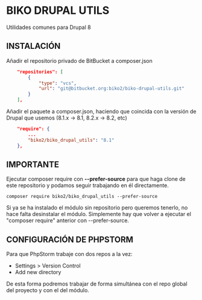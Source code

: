 # BIKO DRUPAL UTILS

Utilidades comunes para Drupal 8


## INSTALACIÓN ##

Añadir el repositorio privado de BitBucket a composer.json

```json
    "repositories": [
        {
            "type": "vcs",
            "url": "git@bitbucket.org:biko2/biko-drupal-utils.git"
        }
    ],
```

Añadir el paquete a composer.json, haciendo que coincida con la versión de Drupal que usemos (8.1.x -> 8.1, 8.2.x -> 8.2, etc)
```json
    "require": {
        ...
        "biko2/biko_drupal_utils": "8.1"
    },
```

## IMPORTANTE ##
Ejecutar composer require con **--prefer-source** para que haga clone de este repositorio y podamos seguir trabajando en él directamente.

```
composer require biko2/biko_drupal_utils --prefer-source
```

Si ya se ha instalado el módulo sin repositorio pero queremos tenerlo, no hace falta desinstalar el módulo. Simplemente hay que volver a ejecutar  el "composer require" anterior con --prefer-source.

## CONFIGURACIÓN DE PHPSTORM ##
Para que PhpStorm trabaje con dos repos a la vez:

* Settings > Version Control
* Add new directory

De esta forma podremos trabajar de forma simultánea con el repo global del proyecto y con el del módulo.